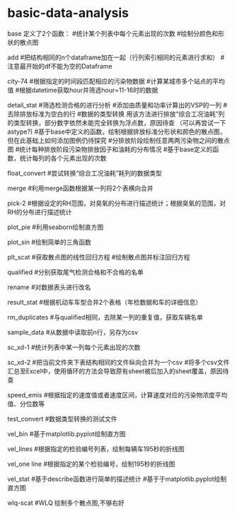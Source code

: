 # basic-data-analysis

base 定义了2个函数：
#统计某个列表中每个元素出现的次数
#绘制分颜色和形状的散点图


add 
#把结构相同的n个dataframe加在一起（行列索引相同的元素进行求和）
#注意最开始的df不能为空的Dataframe

city-74
#根据指定的时间段匹配相应的污染物数据
#计算某城市多个站点的平均值
#根据datetime获取hour并筛选hour=11-16时的数据

detail_stat
#筛选检测合格的进行分析
#添加由质量和功率计算出的VSP的一列
#去除排放标准为空白的行
#数据的类型转换 用该方法进行排放“综合工况油耗”列的类型转换，部分数字依然未能完全转换为浮点数，原因待查 （可以再尝试一下astype?)
#基于base中定义的函数，绘制根据排放标准分形状和颜色的散点图，但在此基础上如何添加图例仍待探究
#分排放阶段绘制任意两两污染物之间的散点图
#统计每种排放阶段污染物排放因子和油耗的分布情况
#基于base定义的函数，统计每列的各个元素出现的次数

float_convert
#尝试转换“综合工况油耗”耗列的数据类型

merge
#利用merge函数根据某一列将2个表横向合并

pick-2
#根据设定的RH范围，对臭氧的分布进行描述统计；根据臭氧的范围，对RH的分布进行描述统计

plot_pie
#利用seaborn绘制直方图

plot_sin
#绘制简单的三角函数

plt_scat
#获取散点图的线性回归方程
#绘制散点图并标注回归方程

qualified
#分别获取尾气检测合格和不合格的名单

rename
#对数据表头进行改名

result_stat
#根据机动车车型合并2个表格（年检数据和车的详细信息）

rm_duplicates
#与qualified相同，去除某一列的重复值，获取车辆名单

sample_data
#从数据中读取前n行，另存为csv


sc_xd-1
#统计列表中某一列每个元素出现的次数

sc_xd-2
#把当前文件夹下表结构相同的文件纵向合并为一个csv
#将多个csv文件汇总至Excel中，使用循环的方法会导致原有sheet被后加入的sheet覆盖，原因待查

speed_emis 
#根据指定的速度值或者速度区间，计算速度对应的污染物浓度平均值、分位数等

test_convert
#数据类型转换的测试文件

vel_bin
#基于matplotlib.pyplot绘制直方图

vel_lines
#根据指定的检验编号列表，绘制每辆车195秒的折线图

vel_one line
#根据指定的某个检验编号，绘制195秒的折线图

vel_stat
#基于describe函数进行简单的描述统计
#基于于matplotlib.pyplot绘制直方图

wlq-scat
#WLQ 绘制多个散点图,不够右好






